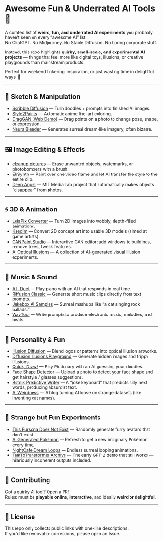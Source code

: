 # Awesome Fun & Underrated AI Tools 🎯

A curated list of **weird, fun, and underrated AI experiments** you probably haven’t seen on every “awesome AI” list.  
No ChatGPT. No Midjourney. No Stable Diffusion. No boring corporate stuff.  

Instead, this repo highlights **quirky, small-scale, and experimental AI projects** — things that feel more like digital toys, illusions, or creative playgrounds than mainstream products.  

Perfect for weekend tinkering, inspiration, or just wasting time in delightful ways. 🚀  

---

## 🎨 Sketch & Manipulation
- [Scribble Diffusion](https://scribblediffusion.com/) — Turn doodles + prompts into finished AI images.  
- [Style2Paints](https://style2paints.github.io/) — Automatic anime line-art coloring.  
- [DragGAN (Web Demo)](https://huggingface.co/spaces/DragGan/DragGan) — Drag points on a photo to change pose, shape, or expression.  
- [NeuralBlender](https://neuralblender.com/) — Generates surreal dream-like imagery, often bizarre.  

---

## 🖼 Image Editing & Effects
- [cleanup.pictures](https://cleanup.pictures/) — Erase unwanted objects, watermarks, or photobombers with a brush.  
- [EbSynth](https://ebsynth.com/) — Paint over one video frame and let AI transfer the style to the entire clip.  
- [Deep Angel](http://deepangel.media.mit.edu/) — MIT Media Lab project that automatically makes objects “disappear” from photos.  

---

## 🌀 3D & Animation
- [LeiaPix Converter](https://3d.leiapix.com/) — Turn 2D images into wobbly, depth-filled animations.  
- [Kaedim](https://www.kaedim3d.com/) — Convert 2D concept art into usable 3D models (aimed at game artists).  
- [GANPaint Studio](http://ganpaint.io/) — Interactive GAN editor: add windows to buildings, remove trees, tweak features.  
- [AI Optical Illusions](https://experiments.withgoogle.com/collection/ai) — A collection of AI-generated visual illusion experiments.  

---

## 🎵 Music & Sound
- [A.I. Duet](https://experiments.withgoogle.com/ai/ai-duet/view/) — Play piano with an AI that responds in real time.  
- [Riffusion Classic](https://classic.riffusion.com/) — Generate short music clips directly from text prompts.  
- [Jukebox AI Samples](https://jukebox.openai.com/) — Surreal mashups like “a cat singing rock ballads.”  
- [WavTool](https://wavtool.com/) — Write prompts to produce electronic music, melodies, and beats.  

---

## 👤 Personality & Fun
- [Illusion Diffusion](https://huggingface.co/spaces/AP123/IllusionDiffusion) — Blend logos or patterns into optical illusion artworks.  
- [Diffusion Illusions Playground](https://diffusionillusions.com/) — Generate hidden images and trippy illusions.  
- [Quick, Draw!](https://quickdraw.withgoogle.com/) — Play Pictionary with an AI guessing your doodles.  
- [Face Shape Detector](https://faceshape-detect.com/) — Upload a photo to detect your face shape and get hairstyle / glasses suggestions. 
- [Botnik Predictive Writer](https://botnik.org/apps/writer/) — A “joke keyboard” that predicts silly next words, producing absurdist text.  
- [AI Weirdness](https://www.aiweirdness.com/) — A blog turning AI loose on strange datasets (like inventing cat names).  

---

## 🤖 Strange but Fun Experiments
- [This Fursona Does Not Exist](https://thisfursonadoesnotexist.com/) — Randomly generate furry avatars that don’t exist.  
- [AI Generated Pokémon](https://www.thispokemondoesnotexist.org/) — Refresh to get a new imaginary Pokémon every time.  
- [NightCafe Dream Loops](https://creator.nightcafe.studio/dream-loops) — Endless surreal looping animations.  
- [TalkToTransformer Archive](https://app.inferkit.com/demo) — The early GPT-2 demo that still works — hilariously incoherent outputs included.  

---

## 🤝 Contributing
Got a quirky AI tool? Open a PR!  
Rules: must be **playable online**, **interactive**, and ideally **weird or delightful**.  

---

## 📜 License
This repo only collects public links with one-line descriptions.  
If you’d like removal or corrections, please open an Issue.  
